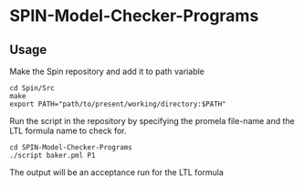# SPIN-Model-Checker-Programs

## Usage
Make the Spin repository and add it to path variable
```
cd Spin/Src
make
export PATH="path/to/present/working/directory:$PATH"
```
Run the script in the repository by specifying the promela file-name and the LTL formula name to check for.
```
cd SPIN-Model-Checker-Programs
./script baker.pml P1
```
The output will be an acceptance run for the LTL formula
